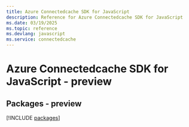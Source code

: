 ```yaml
---
title: Azure Connectedcache SDK for JavaScript
description: Reference for Azure Connectedcache SDK for JavaScript
ms.date: 03/19/2025
ms.topic: reference
ms.devlang: javascript
ms.service: connectedcache
---
```

# Azure Connectedcache SDK for JavaScript - preview
## Packages - preview
[!INCLUDE [packages](connectedcache-index.md)]